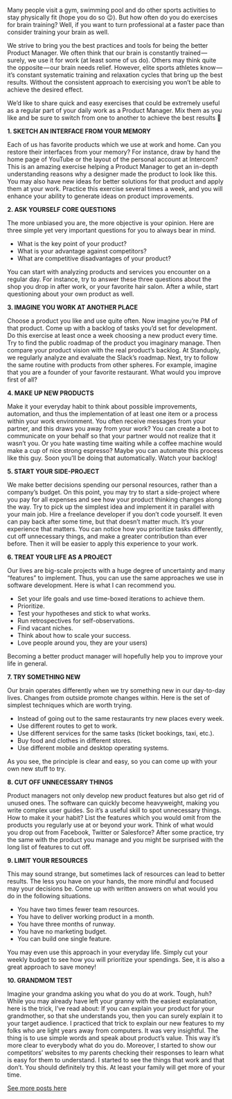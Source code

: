 Many people visit a gym, swimming pool and do other sports activities to stay physically fit (hope you do so 😉). But how often do you do exercises for brain training? Well, if you want to turn professional at a faster pace than consider training your brain as well.

We strive to bring you the best practices and tools for being the better Product Manager. We often think that our brain is constantly trained — surely, we use it for work (at least some of us do).
Others may think quite the opposite — our brain needs relief. However, elite sports athletes know — it’s constant systematic training and relaxation cycles that bring up the best results. Without the consistent approach to exercising you won’t be able to achieve the desired effect.

We’d like to share quick and easy exercises that could be extremely useful as a regular part of your daily work as a Product Manager. Mix them as you like and be sure to switch from one to another to achieve the best results 👋


**1. SKETCH AN INTERFACE FROM YOUR MEMORY**

Each of us has favorite products which we use at work and home. Can you restore their interfaces from your memory? For instance, draw by hand the home page of YouTube or the layout of the personal account at Intercom? This is an amazing exercise helping a Product Manager to get an in-depth understanding reasons why a designer made the product to look like this. You may also have new ideas for better solutions for that product and apply them at your work. Practice this exercise several times a week, and you will enhance your ability to generate ideas on product improvements.


**2. ASK YOURSELF CORE QUESTIONS**

The more unbiased you are, the more objective is your opinion. Here are three simple yet very important questions for you to always bear in mind.

* What is the key point of your product?
* What is your advantage against competitors?
* What are competitive disadvantages of your product?

You can start with analyzing products and services you encounter on a regular day. For instance, try to answer these three questions about the shop you drop in after work, or your favorite hair salon.
After a while, start questioning about your own product as well.

**3. IMAGINE YOU WORK AT ANOTHER PLACE**

Choose a product you like and use quite often. Now imagine you’re PM of that product. Come up with a backlog of tasks you’d set for development. Do this exercise at least once a week choosing a new product every time. Try to find the public roadmap of the product you imaginary manage. Then compare your product vision with the real product’s backlog.
At Standuply, we regularly analyze and evaluate the Slack’s roadmap. Next, try to follow the same routine with products from other spheres. For example, imagine that you are a founder of your favorite restaurant. What would you improve first of all?

**4. MAKE UP NEW PRODUCTS**

Make it your everyday habit to think about possible improvements, automation, and thus the implementation of at least one item or a process within your work environment. You often receive messages from your partner, and this draws you away from your work? You can create a bot to communicate on your behalf so that your partner would not realize that it wasn’t you. Or you hate wasting time waiting while a coffee machine would make a cup of nice strong espresso? Maybe you can automate this process like this guy. Soon you’ll be doing that automatically. Watch your backlog!

**5. START YOUR SIDE-PROJECT**

We make better decisions spending our personal resources, rather than a company’s budget. On this point, you may try to start a side-project where you pay for all expenses and see how your product thinking changes along the way. Try to pick up the simplest idea and implement it in parallel with your main job. Hire a freelance developer if you don’t code yourself. It even can pay back after some time, but that doesn’t matter much. It’s your experience that matters. You can notice how you prioritize tasks differently, cut off unnecessary things, and make a greater contribution than ever before. Then it will be easier to apply this experience to your work.

**6. TREAT YOUR LIFE AS A PROJECT**

Our lives are big-scale projects with a huge degree of uncertainty and many “features” to implement. Thus, you can use the same approaches we use in software development. Here is what I can recommend you. 

* Set your life goals and use time-boxed iterations to achieve them.
* Prioritize. 
* Test your hypotheses and stick to what works. 
* Run retrospectives for self-observations. 
* Find vacant niches.
* Think about how to scale your success.
* Love people around you, they are your users)

Becoming a better product manager will hopefully help you to improve your life in general.

**7. TRY SOMETHING NEW**

Our brain operates differently when we try something new in our day-to-day lives. Changes from outside promote changes within. Here is the set of simplest techniques which are worth trying.

* Instead of going out to the same restaurants try new places every week.
* Use different routes to get to work.
* Use different services for the same tasks (ticket bookings, taxi, etc.).
* Buy food and clothes in different stores.
* Use different mobile and desktop operating systems.

As you see, the principle is clear and easy, so you can come up with your own new stuff to try.

**8. CUT OFF UNNECESSARY THINGS**

Product managers not only develop new product features but also get rid of unused ones. The software can quickly become heavyweight, making you write complex user guides. So it’s a useful skill to spot unnecessary things. How to make it your habit? List the features which you would omit from the products you regularly use at or beyond your work. Think of what would you drop out from Facebook, Twitter or Salesforce? After some practice, try the same with the product you manage and you might be surprised with the long list of features to cut off.

**9. LIMIT YOUR RESOURCES**

This may sound strange, but sometimes lack of resources can lead to better results. The less you have on your hands, the more mindful and focused may your decisions be. Come up with written answers on what would you do in the following situations.

* You have two times fewer team resources.
* You have to deliver working product in a month.
* You have three months of runway.
* You have no marketing budget.
* You can build one single feature.

You may even use this approach in your everyday life. Simply cut your weekly budget to see how you will prioritize your spendings. See, it is also a great approach to save money!

**10. GRANDMOM TEST**

Imagine your grandma asking you what do you do at work. Tough, huh? While you may already have left your granny with the easiest explanation, here is the trick, I’ve read about:
If you can explain your product for your grandmother, so that she understands you, then you can surely explain it to your target audience. I practiced that trick to explain our new features to my folks who are light years away from computers. It was very insightful. The thing is to use simple words and speak about product’s value. This way it’s more clear to everybody what do you do. Moreover, I started to show our competitors’ websites to my parents checking their responses to learn what is easy for them to understand. I started to see the things that work and that don’t.
You should definitely try this. At least your family will get more of your time.

[See more posts here](https://blog.standuply.com/10-exercises-to-train-product-thinking-cda9882327b7)
